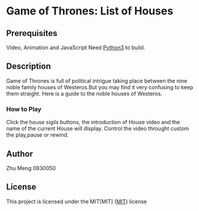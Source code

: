# Game of Thrones: List of Houses

## Prerequisites
Video, Animation and JavaScript 
Need [Python3](https://www.python.org/) to build.

## Description
Game of Thrones is full of political intrigue taking place between the nine noble family houses of Westeros.But you may find it very confusing to keep them straight. Here is a guide to the noble houses of Westeros.

### How to Play
Click the house sigils buttons, the introduction of House video and the name of the current House will display.
Control the video throught custom the play,pause or rewind.

## Author
Zhu Meng 0830050

## License
This project is licensed under the MIT[MIT]
([MIT](https://choosealicense.com/licenses/mit/)) license
